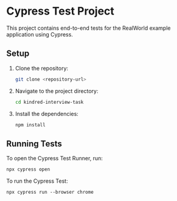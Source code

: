 # Cypress Test Project

This project contains end-to-end tests for the RealWorld example application using Cypress.

## Setup

1. Clone the repository:
    ```sh
    git clone <repository-url>
    ```

2. Navigate to the project directory:
    ```sh
    cd kindred-interview-task
    ```

3. Install the dependencies:
    ```sh
    npm install
    ```

## Running Tests

To open the Cypress Test Runner, run:
```sh
npx cypress open
```

To run the Cypress Test:
```
npx cypress run --browser chrome
```